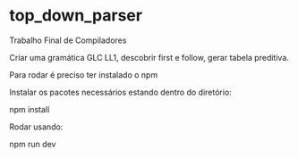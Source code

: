 # top_down_parser
Trabalho Final de Compiladores

Criar uma gramática GLC LL1, descobrir first e follow, gerar tabela preditiva.

Para rodar é preciso ter instalado o npm

Instalar os pacotes necessários estando dentro do diretório:

  npm install

Rodar usando:
  
  npm run dev
